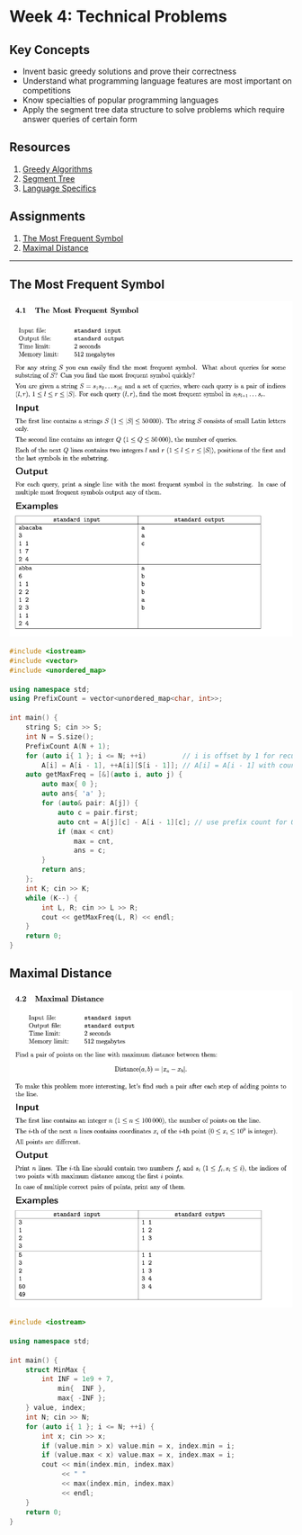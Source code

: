 # Week 4: Technical Problems

## Key Concepts
* Invent basic greedy solutions and prove their correctness
* Understand what programming language features are most important on competitions
* Know specialties of popular programming languages
* Apply the segment tree data structure to solve problems which require answer queries of certain form

## Resources
1. [Greedy Algorithms](docs/1_greedy_algorithms/greedy.pdf)
2. [Segment Tree](docs/2_segment_tree/segment_final.pdf)
3. [Language Specifics](docs/3_language_specifics/language.pdf)

## Assignments
1. [The Most Frequent Symbol](#the-most-frequent-symbol)
2. [Maximal Distance](#maximal-distance)

---

## The Most Frequent Symbol

![](1_the_most_frequent_symbol/1_the_most_frequent_symbol.png)

```cpp
#include <iostream>
#include <vector>
#include <unordered_map>

using namespace std;
using PrefixCount = vector<unordered_map<char, int>>;

int main() {
    string S; cin >> S;
    int N = S.size();
    PrefixCount A(N + 1);
    for (auto i{ 1 }; i <= N; ++i)         // i is offset by 1 for recurrent relation...
        A[i] = A[i - 1], ++A[i][S[i - 1]]; // A[i] = A[i - 1] with count of current char at S[i - 1] incremented by 1
    auto getMaxFreq = [&](auto i, auto j) {
        auto max{ 0 };
        auto ans{ 'a' };
        for (auto& pair: A[j]) {
            auto c = pair.first;
            auto cnt = A[j][c] - A[i - 1][c]; // use prefix count for O(1) lookup per range i..j
            if (max < cnt)
                max = cnt,
                ans = c;
        }
        return ans;
    };
    int K; cin >> K;
    while (K--) {
        int L, R; cin >> L >> R;
        cout << getMaxFreq(L, R) << endl;
    }
    return 0;
}
```

## Maximal Distance

![](2_maximal_distance/2_maximal_distance.png)

```cpp
#include <iostream>

using namespace std;

int main() {
    struct MinMax {
        int INF = 1e9 + 7,
            min{  INF },
            max{ -INF };
    } value, index;
    int N; cin >> N;
    for (auto i{ 1 }; i <= N; ++i) {
        int x; cin >> x;
        if (value.min > x) value.min = x, index.min = i;
        if (value.max < x) value.max = x, index.max = i;
        cout << min(index.min, index.max)
             << " "
             << max(index.min, index.max)
             << endl;
    }
    return 0;
}
```